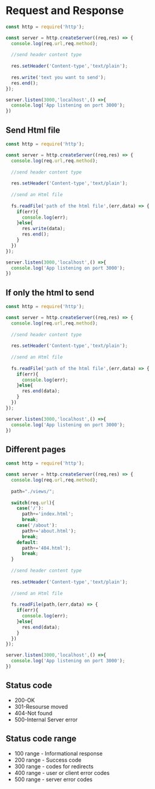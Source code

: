 # Request and Response 

```javascript
const http = require('http');

const server = http.createServer((req,res) => {
  console.log(req.url,req.method);
  
  //send header content type
  
  res.setHeader('Content-type','text/plain');
  
  res.write('text you want to send');
  res.end();
});

server.listen(3000,'localhost',() =>{
  console.log('App listening on port 3000');
})
```
## Send Html file
```javascript
const http = require('http');

const server = http.createServer((req,res) => {
  console.log(req.url,req.method);
  
  //send header content type
  
  res.setHeader('Content-type','text/plain');
  
  //send an Html file
  
  fs.readFile('path of the html file',(err,data) => {
    if(err){
      console.log(err);
    }else{
      res.write(data);
      res.end();
    }
  })
});

server.listen(3000,'localhost',() =>{
  console.log('App listening on port 3000');
})
```

## If only the html to send
```javascript
const http = require('http');

const server = http.createServer((req,res) => {
  console.log(req.url,req.method);
  
  //send header content type
  
  res.setHeader('Content-type','text/plain');
  
  //send an Html file
  
  fs.readFile('path of the html file',(err,data) => {
    if(err){
      console.log(err);
    }else{
      res.end(data);
    }
  })
});

server.listen(3000,'localhost',() =>{
  console.log('App listening on port 3000');
})
```

## Different pages
```javascript
const http = require('http');

const server = http.createServer((req,res) => {
  console.log(req.url,req.method);
  
  path="./views/";
  
  switch(req.url){
    case('/'):
      path+='index.html';
      break;
    case('/about'):
      path+='about.html');
      break;
    default:
      path+='404.html');
      break;
  }
  
  //send header content type
  
  res.setHeader('Content-type','text/plain');
  
  //send an Html file
  
  fs.readFile(path,(err,data) => {
    if(err){
      console.log(err);
    }else{
      res.end(data);
    }
  })
});

server.listen(3000,'localhost',() =>{
  console.log('App listening on port 3000');
})
```

## Status code
* 200-OK
* 301-Resourse moved
* 404-Not found
* 500-Internal Server error

## Status code range
* 100 range - Informational response
* 200 range - Success code
* 300 range - codes for redirects
* 400 range - user or client error codes
* 500 range - server error codes

